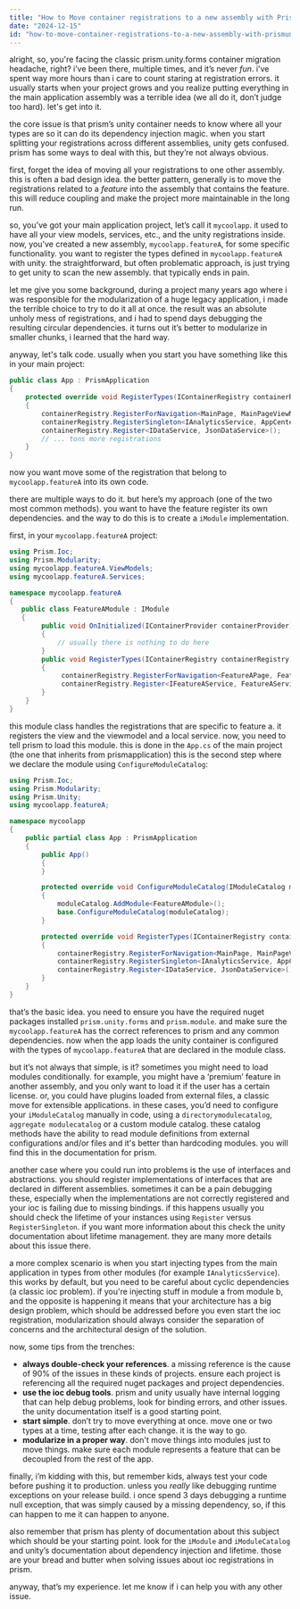 ```yaml
---
title: "How to Move container registrations to a new assembly with Prism.Unity.Forms?"
date: "2024-12-15"
id: "how-to-move-container-registrations-to-a-new-assembly-with-prismunityforms"
---
```


alright, so, you're facing the classic prism.unity.forms container migration headache, right? i’ve been there, multiple times, and it’s never *fun*. i've spent way more hours than i care to count staring at registration errors. it usually starts when your project grows and you realize putting everything in the main application assembly was a terrible idea (we all do it, don’t judge too hard). let's get into it.

the core issue is that prism’s unity container needs to know where all your types are so it can do its dependency injection magic. when you start splitting your registrations across different assemblies, unity gets confused. prism has some ways to deal with this, but they’re not always obvious.

first, forget the idea of moving all your registrations to one other assembly. this is often a bad design idea. the better pattern, generally is to move the registrations related to a *feature* into the assembly that contains the feature. this will reduce coupling and make the project more maintainable in the long run.

so, you've got your main application project, let’s call it `mycoolapp`. it used to have all your view models, services, etc., and the unity registrations inside. now, you've created a new assembly, `mycoolapp.featureA`, for some specific functionality. you want to register the types defined in `mycoolapp.featureA` with unity. the straightforward, but often problematic approach, is just trying to get unity to scan the new assembly. that typically ends in pain.

let me give you some background, during a project many years ago where i was responsible for the modularization of a huge legacy application, i made the terrible choice to try to do it all at once. the result was an absolute unholy mess of registrations, and i had to spend days debugging the resulting circular dependencies. it turns out it’s better to modularize in smaller chunks, i learned that the hard way.

anyway, let's talk code. usually when you start you have something like this in your main project:

```csharp
public class App : PrismApplication
{
    protected override void RegisterTypes(IContainerRegistry containerRegistry)
    {
        containerRegistry.RegisterForNavigation<MainPage, MainPageViewModel>();
        containerRegistry.RegisterSingleton<IAnalyticsService, AppCenterAnalyticsService>();
        containerRegistry.Register<IDataService, JsonDataService>();
        // ... tons more registrations
    }
}
```

now you want move some of the registration that belong to `mycoolapp.featureA` into its own code.

there are multiple ways to do it. but here’s my approach (one of the two most common methods). you want to have the feature register its own dependencies. and the way to do this is to create a `iModule` implementation.

first, in your `mycoolapp.featureA` project:

```csharp
using Prism.Ioc;
using Prism.Modularity;
using mycoolapp.featureA.ViewModels;
using mycoolapp.featureA.Services;

namespace mycoolapp.featureA
{
   public class FeatureAModule : IModule
   {
        public void OnInitialized(IContainerProvider containerProvider)
        {
            // usually there is nothing to do here
        }
        public void RegisterTypes(IContainerRegistry containerRegistry)
        {
             containerRegistry.RegisterForNavigation<FeatureAPage, FeatureAPageViewModel>();
             containerRegistry.Register<IFeatureAService, FeatureAService>();
        }
    }
}
```

this module class handles the registrations that are specific to feature a. it registers the view and the viewmodel and a local service. now, you need to tell prism to load this module. this is done in the `App.cs` of the main project (the one that inherits from prismapplication) this is the second step where we declare the module using `ConfigureModuleCatalog`:

```csharp
using Prism.Ioc;
using Prism.Modularity;
using Prism.Unity;
using mycoolapp.featureA;

namespace mycoolapp
{
    public partial class App : PrismApplication
    {
        public App()
        {
        }

        protected override void ConfigureModuleCatalog(IModuleCatalog moduleCatalog)
        {
            moduleCatalog.AddModule<FeatureAModule>();
            base.ConfigureModuleCatalog(moduleCatalog);
        }

        protected override void RegisterTypes(IContainerRegistry containerRegistry)
        {
            containerRegistry.RegisterForNavigation<MainPage, MainPageViewModel>();
            containerRegistry.RegisterSingleton<IAnalyticsService, AppCenterAnalyticsService>();
            containerRegistry.Register<IDataService, JsonDataService>();
        }
    }
}
```

that’s the basic idea. you need to ensure you have the required nuget packages installed `prism.unity.forms` and `prism.module`. and make sure the `mycoolapp.featureA` has the correct references to prism and any common dependencies. now when the app loads the unity container is configured with the types of `mycoolapp.featureA` that are declared in the module class.

but it’s not always that simple, is it? sometimes you might need to load modules conditionally. for example, you might have a ‘premium’ feature in another assembly, and you only want to load it if the user has a certain license. or, you could have plugins loaded from external files, a classic move for extensible applications. in these cases, you’d need to configure your `iModuleCatalog` manually in code, using a `directorymodulecatalog`, `aggregate modulecatalog` or a custom module catalog. these catalog methods have the ability to read module definitions from external configurations and/or files and it's better than hardcoding modules. you will find this in the documentation for prism.

another case where you could run into problems is the use of interfaces and abstractions. you should register implementations of interfaces that are declared in different assemblies. sometimes it can be a pain debugging these, especially when the implementations are not correctly registered and your ioc is failing due to missing bindings. if this happens usually you should check the lifetime of your instances using `Register` versus `RegisterSingleton`. if you want more information about this check the unity documentation about lifetime management. they are many more details about this issue there.

a more complex scenario is when you start injecting types from the main application in types from other modules (for example `IAnalyticsService`). this works by default, but you need to be careful about cyclic dependencies (a classic ioc problem). if you're injecting stuff in module a from module b, and the opposite is happening it means that your architecture has a big design problem, which should be addressed before you even start the ioc registration, modularization should always consider the separation of concerns and the architectural design of the solution.

now, some tips from the trenches:

*   **always double-check your references**. a missing reference is the cause of 90% of the issues in these kinds of projects. ensure each project is referencing all the required nuget packages and project dependencies.
*   **use the ioc debug tools**. prism and unity usually have internal logging that can help debug problems, look for binding errors, and other issues. the unity documentation itself is a good starting point.
*   **start simple**. don’t try to move everything at once. move one or two types at a time, testing after each change. it is the way to go.
*   **modularize in a proper way**. don't move things into modules just to move things. make sure each module represents a feature that can be decoupled from the rest of the app.

finally, i’m kidding with this, but remember kids, always test your code before pushing it to production. unless you *really* like debugging runtime exceptions on your release build. i once spend 3 days debugging a runtime null exception, that was simply caused by a missing dependency, so, if this can happen to me it can happen to anyone.

also remember that prism has plenty of documentation about this subject which should be your starting point. look for the `iModule` and `iModuleCatalog` and unity’s documentation about dependency injection and lifetime. those are your bread and butter when solving issues about ioc registrations in prism.

anyway, that’s my experience. let me know if i can help you with any other issue.
